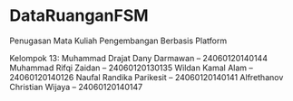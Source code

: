 # DataRuanganFSM
Penugasan Mata Kuliah Pengembangan Berbasis Platform

Kelompok 13:
Muhammad Drajat Dany Darmawan – 24060120140144
Muhammad Rifqi Zaidan – 24060120130135
Wildan Kamal Alam – 24060120140126
Naufal Randika Parikesit – 24060120140141
Alfrethanov Christian Wijaya – 24060120140147 
